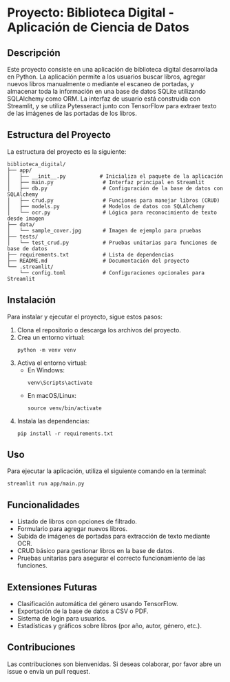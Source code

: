 # Proyecto: Biblioteca Digital - Aplicación de Ciencia de Datos

## Descripción
Este proyecto consiste en una aplicación de biblioteca digital desarrollada en Python. La aplicación permite a los usuarios buscar libros, agregar nuevos libros manualmente o mediante el escaneo de portadas, y almacenar toda la información en una base de datos SQLite utilizando SQLAlchemy como ORM. La interfaz de usuario está construida con Streamlit, y se utiliza Pytesseract junto con TensorFlow para extraer texto de las imágenes de las portadas de los libros.

## Estructura del Proyecto
La estructura del proyecto es la siguiente:

```
biblioteca_digital/
├── app/
│   ├── __init__.py           # Inicializa el paquete de la aplicación
│   ├── main.py                # Interfaz principal en Streamlit
│   ├── db.py                  # Configuración de la base de datos con SQLAlchemy
│   ├── crud.py                # Funciones para manejar libros (CRUD)
│   ├── models.py              # Modelos de datos con SQLAlchemy
│   └── ocr.py                 # Lógica para reconocimiento de texto desde imagen
├── data/
│   └── sample_cover.jpg       # Imagen de ejemplo para pruebas
├── tests/
│   └── test_crud.py           # Pruebas unitarias para funciones de base de datos
├── requirements.txt           # Lista de dependencias
├── README.md                  # Documentación del proyecto
└── .streamlit/
    └── config.toml            # Configuraciones opcionales para Streamlit
```

## Instalación
Para instalar y ejecutar el proyecto, sigue estos pasos:

1. Clona el repositorio o descarga los archivos del proyecto.
2. Crea un entorno virtual:
   ```
   python -m venv venv
   ```
3. Activa el entorno virtual:
   - En Windows:
     ```
     venv\Scripts\activate
     ```
   - En macOS/Linux:
     ```
     source venv/bin/activate
     ```
4. Instala las dependencias:
   ```
   pip install -r requirements.txt
   ```

## Uso
Para ejecutar la aplicación, utiliza el siguiente comando en la terminal:
```
streamlit run app/main.py
```

## Funcionalidades
- Listado de libros con opciones de filtrado.
- Formulario para agregar nuevos libros.
- Subida de imágenes de portadas para extracción de texto mediante OCR.
- CRUD básico para gestionar libros en la base de datos.
- Pruebas unitarias para asegurar el correcto funcionamiento de las funciones.

## Extensiones Futuras
- Clasificación automática del género usando TensorFlow.
- Exportación de la base de datos a CSV o PDF.
- Sistema de login para usuarios.
- Estadísticas y gráficos sobre libros (por año, autor, género, etc.).

## Contribuciones
Las contribuciones son bienvenidas. Si deseas colaborar, por favor abre un issue o envía un pull request.